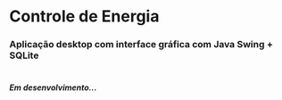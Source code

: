 # Controle de Energia

### Aplicação desktop com interface gráfica com Java Swing + SQLite

#

##### Em desenvolvimento...
